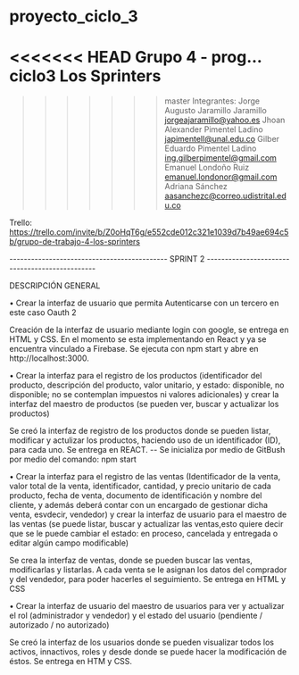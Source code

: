# proyecto_ciclo_3
<<<<<<< HEAD
Grupo 4 - prog... ciclo3
Los Sprinters
=======

>>>>>>> master
Integrantes:
Jorge Augusto Jaramillo Jaramillo jorgeajaramillo@yahoo.es
Jhoan Alexander Pimentel Ladino japimentell@unal.edu.co
Gilber Eduardo Pimentel Ladino ing.gilberpimentel@gmail.com
Emanuel Londoño Ruiz emanuel.londonor@gmail.com
Adriana Sánchez  aasanchezc@correo.udistrital.edu.co


Trello: https://trello.com/invite/b/Z0oHqT6g/e552cde012c321e1039d7b49ae694c5b/grupo-de-trabajo-4-los-sprinters

--------------------------------------------   SPRINT    2      -----------------------------------------------

DESCRIPCIÓN GENERAL

• Crear la interfaz de usuario que permita Autenticarse con un tercero en este caso Oauth 2  

Creación de la interfaz de usuario mediante login con google, se entrega en HTML y CSS. En el momento se esta 
implementando en React y ya se encuentra vinculado a Firebase. Se ejecuta con npm start y abre en http://localhost:3000. 


• Crear la interfaz para el registro de los productos (identificador del producto, descripción del producto, 
valor unitario, y estado: disponible, no disponible; no se contemplan impuestos ni valores adicionales) y crear 
la interfaz del maestro de productos (se pueden ver, buscar y actualizar los productos)

Se creó la interfaz de registro de los productos donde se pueden listar, modificar y actulizar los productos, haciendo uso
de un identificador (ID), para cada uno. Se entrega en REACT.
-- Se inicializa por medio de GitBush por medio del comando: npm start


• Crear la interfaz para el registro de las ventas (Identificador de la venta, valor total
de la venta, identificador, cantidad, y precio unitario de cada producto, fecha de venta, documento de identificación 
y nombre del cliente, y además deberá contar con un encargado de gestionar dicha venta, esvdecir, vendedor) y crear
la interfaz de usuario para el maestro de las ventas (se puede listar, buscar y actualizar las ventas,esto quiere 
decir que se le puede cambiar el estado: en proceso, cancelada y entregada o editar algún campo modificable)

Se crea la interfaz de ventas, donde se pueden buscar las ventas, modificarlas y listarlas. A cada venta se le asignan los
datos del comprador y del vendedor, para poder hacerles el seguimiento. Se entrega en HTML y CSS


• Crear la interfaz de usuario del maestro de usuarios para ver y actualizar el rol (administrador y vendedor) y el estado del
usuario (pendiente / autorizado / no autorizado)

Se creó la interfaz de los usuarios donde se pueden visualizar todos los activos, innactivos, roles y desde donde se puede 
hacer la modificación de éstos. Se entrega en HTM y CSS.
